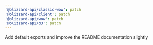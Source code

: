```yaml
---
'@blizzard-api/classic-wow': patch
'@blizzard-api/client': patch
'@blizzard-api/wow': patch
'@blizzard-api/d3': patch
---
```


Add default exports and improve the README documentation slightly
